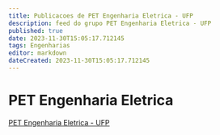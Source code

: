 ```yaml
---
title: Publicacoes de PET Engenharia Eletrica - UFP 
description: feed do grupo PET Engenharia Eletrica - UFP
published: true
date: 2023-11-30T15:05:17.712145
tags: Engenharias
editor: markdown
dateCreated: 2023-11-30T15:05:17.712145
---
```


# PET Engenharia Eletrica
[PET Engenharia Eletrica - UFP](/grupo/114PETEngenhariaEletricaUFP)